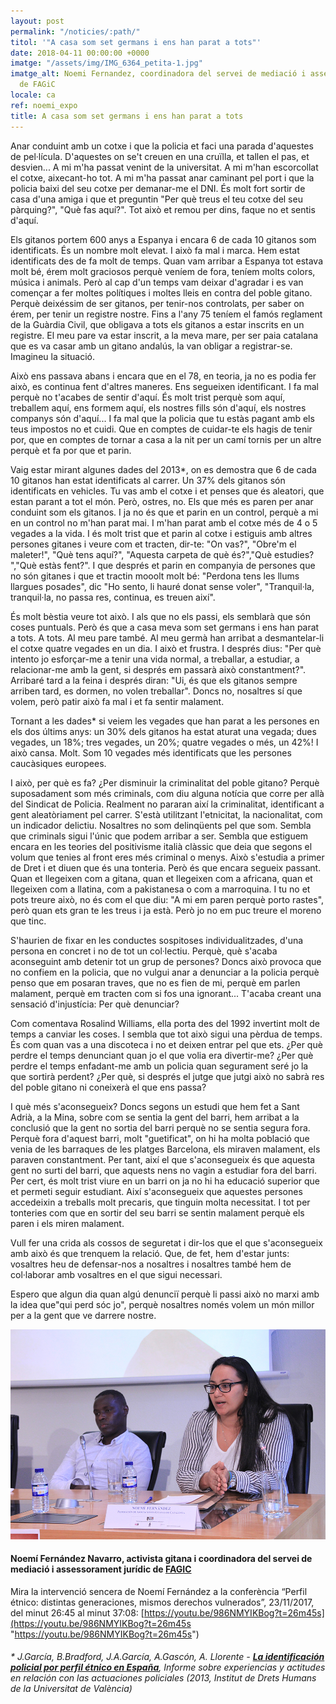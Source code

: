 ```yaml
---
layout: post
permalink: "/noticies/:path/"
titol: '"A casa som set germans i ens han parat a tots"'
date: 2018-04-11 00:00:00 +0000
imatge: "/assets/img/IMG_6364_petita-1.jpg"
imatge_alt: Noemi Fernandez, coordinadora del servei de mediació i assessorament jurídic
  de FAGiC
locale: ca
ref: noemi_expo
title: A casa som set germans i ens han parat a tots
---
```

Anar conduint amb un cotxe i que la policia et faci una parada d'aquestes de pel·lícula. D'aquestes on se't creuen en una cruïlla, et tallen el pas, et desvien... A mi m'ha passat venint de la universitat. A mi m'han escorcollat el cotxe, aixecant-ho tot. A mi m'ha passat anar caminant pel port i que la policia baixi del seu cotxe per demanar-me el DNI. És molt fort sortir de casa d'una amiga i que et preguntin "Per què treus el teu cotxe del seu pàrquing?", "Què fas aquí?". Tot això et remou per dins, faque no et sentis d'aquí.

Els gitanos portem 600 anys a Espanya i encara 6 de cada 10 gitanos som identificats. És un nombre molt elevat. I això fa mal i marca. Hem estat identificats des de fa molt de temps. Quan vam arribar a Espanya tot estava molt bé, érem molt graciosos perquè veníem de fora, teníem molts colors, música i animals. Però al cap d'un temps vam deixar d'agradar i es van començar a fer moltes polítiques i moltes lleis en contra del poble gitano. Perquè deixéssim de ser gitanos, per tenir-nos controlats, per saber on érem, per tenir un registre nostre. Fins a l'any 75 teníem el famós reglament de la Guàrdia Civil, que obligava a tots els gitanos a estar inscrits en un registre. El meu pare va estar inscrit, a la meva mare, per ser paia catalana que es va casar amb un gitano andalús, la van obligar a registrar-se. Imagineu la situació.

Això ens passava abans i encara que en el 78, en teoria, ja no es podia fer això, es continua fent d'altres maneres. Ens segueixen identificant. I fa mal perquè no t'acabes de sentir d'aquí. És molt trist perquè som aquí, treballem aquí, ens formem aquí, els nostres fills són d'aquí, els nostres companys són d'aquí... I fa mal que la policia que tu estàs pagant amb els teus impostos no et cuidi. Que en comptes de cuidar-te els hagis de tenir por, que en comptes de tornar a casa a la nit per un camí tornis per un altre perquè et fa por que et parin.

Vaig estar mirant algunes dades del 2013\*, on es demostra que 6 de cada 10 gitanos han estat identificats al carrer. Un 37% dels gitanos són identificats en vehicles. Tu vas amb el cotxe i et penses que és aleatori, que estan parant a tot el món. Però, ostres, no. Els que més es paren per anar conduint som els gitanos. I ja no és que et parin en un control, perquè a mi en un control no m'han parat mai. I m'han parat amb el cotxe més de 4 o 5 vegades a la vida. I és molt trist que et parin al cotxe i estiguis amb altres persones gitanes i veure com et tracten, dir-te: "On vas?", "Obre'm el maleter!", "Què tens aquí?", "Aquesta carpeta de què és?","Què estudies? ","Què estàs fent?". I que després et parin en companyia de persones que no són gitanes i que et tractin mooolt molt bé: "Perdona tens les llums llargues posades", dic "Ho sento, li hauré donat sense voler", "Tranquil·la, tranquil·la, no passa res, continua, es treuen així".

És molt bèstia veure tot això. I als que no els passi, els semblarà que són coses puntuals. Però és que a casa meva som set germans i ens han parat a tots. A tots. Al meu pare també. Al meu germà han arribat a desmantelar-li el cotxe quatre vegades en un dia. I això et frustra. I després dius: "Per què intento jo esforçar-me a tenir una vida normal, a treballar, a estudiar, a relacionar-me amb la gent, si després em passarà això constantment?". Arribaré tard a la feina i després diran: "Ui, és que els gitanos sempre arriben tard, es dormen, no volen treballar". Doncs no, nosaltres sí que volem, però patir això fa mal i et fa sentir malament.

Tornant a les dades\* si veiem les vegades que han parat a les persones en els dos últims anys: un 30% dels gitanos ha estat aturat una vegada; dues vegades, un 18%; tres vegades, un 20%; quatre vegades o més, un 42%! I això cansa. Molt. Som 10 vegades més identificats que les persones caucàsiques europees.

I això, per què es fa? ¿Per disminuir la criminalitat del poble gitano? Perquè suposadament som més criminals, com diu alguna notícia que corre per allà del Sindicat de Policia. Realment no pararan així la criminalitat, identificant a gent aleatòriament pel carrer. S'està utilitzant l'etnicitat, la nacionalitat, com un indicador delictiu. Nosaltres no som delinqüents pel que som. Sembla que criminals sigui l'únic que podem arribar a ser. Sembla que estiguem encara en les teories del positivisme italià clàssic que deia que segons el volum que tenies al front eres més criminal o menys. Això s'estudia a primer de Dret i et diuen que és una tonteria. Però és que encara segueix passant. Quan et llegeixen com a gitana, quan et llegeixen com a africana, quan et llegeixen com a llatina, com a pakistanesa o com a marroquina. I tu no et pots treure això, no és com el que diu: "A mi em paren perquè porto rastes", però quan ets gran te les treus i ja està. Però jo no em puc treure el moreno que tinc.

S'haurien de fixar en les conductes sospitoses individualitzades, d'una persona en concret i no de tot un col·lectiu. Perquè, què s'acaba aconseguint amb detenir tot un grup de persones? Doncs això provoca que no confiem en la policia, que no vulgui anar a denunciar a la policia perquè penso que em posaran traves, que no es fien de mi, perquè em parlen malament, perquè em tracten com si fos una ignorant... T'acaba creant una sensació d'injustícia: Per què denunciar?

Com comentava Rosalind Williams, ella porta des del 1992 invertint molt de temps a canviar les coses. I sembla que tot això sigui una pèrdua de temps. És com quan vas a una discoteca i no et deixen entrar pel que ets. ¿Per què perdre el temps denunciant quan jo el que volia era divertir-me? ¿Per què perdre el temps enfadant-me amb un policia quan segurament seré jo la que sortirà perdent? ¿Per què, si després el jutge que jutgi això no sabrà res del poble gitano ni coneixerà el que ens passa?

I què més s'aconsegueix? Doncs segons un estudi que hem fet a Sant Adrià, a la Mina, sobre com se sentia la gent del barri, hem arribat a la conclusió que la gent no sortia del barri perquè no se sentia segura fora. Perquè fora d'aquest barri, molt "guetificat", on hi ha molta població que venia de les barraques de les platges Barcelona, ​​els miraven malament, els paraven constantment. Per tant, així el que s'aconsegueix és que aquesta gent no surti del barri, que aquests nens no vagin a estudiar fora del barri. Per cert, és molt trist viure en un barri on ja no hi ha educació superior que et permeti seguir estudiant. Així s'aconsegueix que aquestes persones accedeixin a treballs molt precaris, que tinguin molta necessitat. I tot per tonteries com que en sortir del seu barri se sentin malament perquè els paren i els miren malament.

Vull fer una crida als cossos de seguretat i dir-los que el que s'aconsegueix amb això és que trenquem la relació. Que, de fet, hem d'estar junts: vosaltres heu de defensar-nos a nosaltres i nosaltres també hem de col·laborar amb vosaltres en el que sigui necessari.

Espero que algun dia quan algú denunciï perquè li passi això no marxi amb la idea que"qui perd sóc jo", perquè nosaltres només volem un món millor per a la gent que ve darrere nostre.

![](/assets/img/IMG_6364_petita-1.jpg)

#### **Noemí Fernández Navarro,** activista gitana i coordinadora del servei de mediació i assessorament jurídic de [**FAGIC**](http://www.fagic.org/ "Federació d'Associacions Gitanes de Catalunya")

Mira la intervenció sencera de Noemí Fernández a la conferència “Perfil étnico: distintas generaciones, mismos derechos vulnerados”, 23/11/2017, del minut 26:45 al minut 37:08: [https://youtu.be/986NMYIKBog?t=26m45s](https://youtu.be/986NMYIKBog?t=26m45s "https://youtu.be/986NMYIKBog?t=26m45s")

###### \* J.García, B.Bradford, J.A.García, A.Gascón, A. Llorente - [**La identificación policial por perfil étnico en España**](https://www.uv.es/garciaj/pub/2013_perfil_etnico.pdf "la identificacion policial por perfil etnico en españa"), Informe sobre experiencias y actitudes en relación con las actuaciones policiales (2013, Institut de Drets Humans de la Universitat de València)